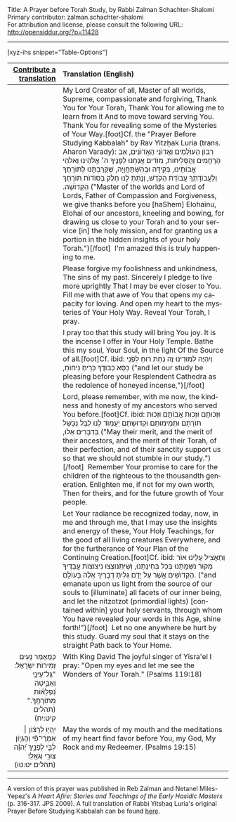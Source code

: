 <html>
<head></head>
<body>
Title: A Prayer before Torah Study, by Rabbi Zalman Schachter-Shalomi<br />
Primary contributor: zalman.schachter-shalomi<br />
For attribution and license, please consult the following URL: <a href="http://opensiddur.org/?p=11428">http://opensiddur.org/?p=11428</a>
<p />
<hr />

[xyz-ihs snippet="Table-Options"]<table style="margin-left: auto; margin-right: auto;" class="draggable">
<thead><tr><th id="x" style="text-align: right;"><a href="/translate/" target="_blank" rel="noopener">Contribute a translation</a></th><th style="text-align: left;">Translation (English)</th></tr></thead>
</tbody>
<tr><td style="vertical-align:top;">
<div class="liturgy" lang="he" style="text-align: right;">

</span></div></td>
 
<td style="vertical-align:top;">
<div class="english" lang="en">
My Lord Creator of all,
Master of all worlds,
Supreme, compassionate and forgiving,
Thank You for Your Torah,
Thank You for allowing me to learn from it
And to move toward serving You.
Thank You for revealing some of the
Mysteries of Your Way.[foot]Cf. the "Prayer Before Studying Kabbalah" by Rav Yitzḥak Luria (trans. Aharon Varady):
<span class="hebrew" lang="he">רִבּוֺן הָעוֺלָמִים וַאֲדוֺנֵי הָאֲדוֺנִים, אַב הָרָחֲמִים וְהָסְּלִיחוֺת, מוֺדִים אֲנַחְנוּ לְפָנֶיךָ ה׳ אֱלֹהֵינוּ וֵאלֹהֵי אֲבוֹתֵינוּ,  בְּקִידָּה וּבְהִשְׁתַּחֲוָיָה, שֶׁקֵּרַבְתָּנוּ לְתוֺרָתֶךָ וְלַעֲבוֺדָתֶךָ עֲבוֺדַת הַקֹדֶשׁ, וְנָתַתָּ לָנוּ חֵלֶק בְּסוֺדוֺת תּוֺרָתֶךָ הַקְּדוֺשָׁה.‏ </span> ("Master of the worlds and Lord of Lords, Father of Compassion and Forgiveness, we give thanks before you [haShem] Elohainu, Elohai of our ancestors, kneeling and bowing, for drawing us close to your Torah and to your service [in] the holy mission, and for granting us a portion in the hidden insights of your holy Torah.")[/foot]&nbsp;
I'm amazed this is truly happening to me.
</div></td></tr>


<tr><td style="vertical-align:top;">
<div class="liturgy" lang="he" style="text-align: right;">

</span></div></td>
 
<td style="vertical-align:top;">
<div class="english" lang="en">
Please forgive my foolishness and unkindness,
The sins of my past.
Sincerely I pledge to live more uprightly
That I may be ever closer to You.
Fill me with that awe of You
that opens my capacity for loving.
And open my heart
to the mysteries of Your Holy Way.
Reveal Your Torah, I pray.
</div></td></tr>


<tr><td style="vertical-align:top;">
<div class="liturgy" lang="he" style="text-align: right;">

</span></div></td>
 
<td style="vertical-align:top;">
<div class="english" lang="en">
I pray too that this study will bring You joy.
It is the incense I offer in Your Holy Temple.
Bathe this my soul, Your Soul, in the light
Of the Source of all.[foot]Cf. ibid: <span class="hebrew" lang="he">וְיִהְיֶה לִמּוּדֵינוּ זֶה נַחַת רוּחַ לִפְנֵי כִסֵּא כְבוֺדֶךָ כְּרֵיחַ נִיחוֺחַ,‏</span> ("and let our study be pleasing before your Resplendent Cathedra as the redolence of honeyed incense,")[/foot]&nbsp;
</div></td></tr>


<tr><td style="vertical-align:top;">
<div class="liturgy" lang="he" style="text-align: right;">

</span></div></td>
 
<td style="vertical-align:top;">
<div class="english" lang="en">
Lord, please remember, with me now,
the kindness and honesty of my ancestors
who served You before.[foot]Cf. ibid: <span class="hebrew" lang="he"> וּזְכוּתָם וּזְכוּת אֲבוֹתָם וּזְכוּת תּוֺרָתָם וּתְמִימוּתָם וּקְדוּשָתָם יַעֲמוֺד לָנוּ לְבַל נִכָּשֵׁל בִּדְבָרִים אֵלוּ,‏</span> ("May their merit, and the merit of their ancestors, and the merit of their Torah, of their perfection, and of their sanctity support us so that we should not stumble in our study.") [/foot]&nbsp;
Remember Your promise to care
for the children of the righteous
to the thousandth generation.
Enlighten me, if not for my own worth,
Then for theirs, and for
the future growth of Your people.
</div></td></tr>


<tr><td style="vertical-align:top;">
<div class="liturgy" lang="he" style="text-align: right;">

</span></div></td>
 
<td style="vertical-align:top;">
<div class="english" lang="en">
Let Your radiance be recognized
today, now, in me and through me,
that I may use the insights and energy
of these, Your Holy Teachings,
for the good of all living creatures
Everywhere, and for the furtherance
of Your Plan of the Continuing Creation.[foot]Cf. ibid: <span class="hebrew" lang="he">וְתַאֲצִיל עֲלֵינוּ אוֺר מְקוֺר נִשְׁמָתֵנוּ בְּכָל בְּחִינָתֵנוּ, וְשֶׁיִּתְנוֺצְצוּ נִיצוֺצוֺת עֲבָדֶיךָ הַקְּדוֺשִׁים אֲשֶׁר עַל יָדָם גִּלִּיתָ דְבָרֶיךָ אֵלֶה בָּעוֺלָם.</span> ("and emanate upon us light from the source of our souls to [illuminate] all facets of our inner being, and let the nitzotzot (primordial lights) [contained within] your holy servants, through whom You have revealed your words in this Age, shine forth!")[/foot]&nbsp;
Let no one anywhere be hurt by this study.
Guard my soul that it stays on the straight Path
back to Your Home.
</div></td></tr>


<tr><td style="vertical-align:top;">
<div class="liturgy" lang="he" style="text-align: right;">
כְּמַאֲמַר 
נְעִים זְמִירוֺת יִשְׂרָאֵל: 
"גַּל־עֵינַ֥י 
וְאַבִּ֑יטָה נִ֝פְלָא֗וֹת מִתּוֹרָתֶֽךָ.‏"‏ <span class="citation">(תהלים קיט:יח)</span>
</span></div></td>
 
<td style="vertical-align:top;">
<div class="english" lang="en">
With King David
The joyful singer of Yisra'el
I pray: "Open my eyes
and let me see the Wonders of Your Torah." <span class="citation">(Psalms 119:18)</span>
</div></td></tr>


<tr><td style="vertical-align:top;">
<div class="liturgy" lang="he" style="text-align: right;">
 יִֽהְי֥וּ לְרָצ֨וֹן ׀ אִמְרֵי־פִ֡י 
 וְהֶגְי֣וֹן לִבִּ֣י 
 לְפָנֶ֑יךָ יְ֝הוָ֗ה 
 צוּרִ֥י וְגֹאֲלִֽי׃ <span class="citation">(תהלים יט:טו)</span>
</span></div></td>
 
<td style="vertical-align:top;">
<div class="english" lang="en">
May the words of my mouth
and the meditations of my heart
find favor before You, my God,
My Rock and my Redeemer. <span class="citation">(Psalms 19:15)</span>
</div></td></tr>
</tbody></table>

<hr />

A version of this prayer was published in Reb Zalman and Netanel Miles-Yepez's <em>A Heart Afire: Stories and Teachings of the Early Hasidic Masters </em>(p. 316-317. JPS 2009). A full translation of Rabbi Yitsḥaq Luria's original Prayer Before Studying Kabbalah can be found <a href="https://opensiddur.org/new-prayers/teaching/prayer-before-studying-kabbalah-by-yitzhak-luria-translated-by-aharon-varady/">here</a>.

&nbsp;
</body>
</html>